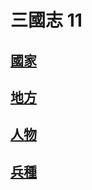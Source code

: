 # 三國志 11
## [國家](https://reganlu007.github.io/三國志11國家列表)
## [地方](https://reganlu007.github.io/三國志11地方列表)
## [人物](https://reganlu007.github.io/三國志11人物列表)
## [兵種](https://reganlu007.github.io/三國志11兵種列表)
